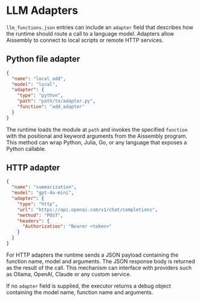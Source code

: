 # LLM Adapters

`llm_functions.json` entries can include an `adapter` field that describes how the
runtime should route a call to a language model. Adapters allow Aissembly to
connect to local scripts or remote HTTP services.

## Python file adapter

```json
{
  "name": "local_add",
  "model": "local",
  "adapter": {
    "type": "python",
    "path": "path/to/adapter.py",
    "function": "add_adapter"
  }
}
```

The runtime loads the module at `path` and invokes the specified `function`
with the positional and keyword arguments from the Aissembly program. This
method can wrap Python, Julia, Go, or any language that exposes a Python
callable.

## HTTP adapter

```json
{
  "name": "summarization",
  "model": "gpt-4o-mini",
  "adapter": {
    "type": "http",
    "url": "https://api.openai.com/v1/chat/completions",
    "method": "POST",
    "headers": {
      "Authorization": "Bearer <token>"
    }
  }
}
```

For HTTP adapters the runtime sends a JSON payload containing the function
name, model and arguments. The JSON response body is returned as the result
of the call. This mechanism can interface with providers such as Ollama,
OpenAI, Claude or any custom service.

If no `adapter` field is supplied, the executor returns a debug object
containing the model name, function name and arguments.
